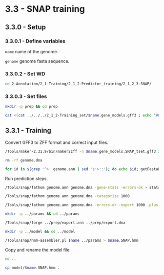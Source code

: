 3.3 - SNAP training
===================

## 3.3.0 - Setup

### 3.3.0.1 - Define variables

`name` name of the genome.

`genome` genome fasta sequence.

### 3.3.0.2 - Set WD

```bash
cd 2-Annotation/2_1-Training/2_1_2-Predictor_training/2_1_2_3-SNAP/
```

### 3.3.0.3 - Set files

```bash
mkdir -p prep && cd prep

cat <(cat ../../../2_1_2-Training_set/$name.gene_models.gff3 ; echo "#FASTA" ; cat $genome) > $name.gene_models.SNAP_tset.gff3
```

3.3.1 - Training
----------------

Convert GFF3 to ZFF format and correct input files.

``` bash
/Tools/maker-2.31.9/bin/maker2zff -n $name.gene_models.SNAP_tset.gff3 2> /dev/null

rm -rf genome.dna

for id in $(grep '^>' genome.ann | sed 's:>::'); do echo $id; getFastaFromIds.py <(echo $id) $genome | sed 's/.\{60\}/&\n/g' >> genome.dna ; done
```

Run prediction steps.

``` bash
/Tools/snap/fathom genome.ann genome.dna -gene-stats -errors-ok > stats

/Tools/snap/fathom genome.ann genome.dna -categorize 1000

/Tools/snap/fathom genome.ann genome.dna -errors-ok -export 1000 -plus

mkdir -p ../params && cd ../params

/Tools/snap/forge ../prep/export.ann ../prep/export.dna 

mkdir -p ../model && cd ../model

/Tools/snap/hmm-assembler.pl $name ../params > $name.SNAP.hmm
```

Copy and rename the model file.

``` bash
cd ..

cp model/$name.SNAP.hmm .
```
